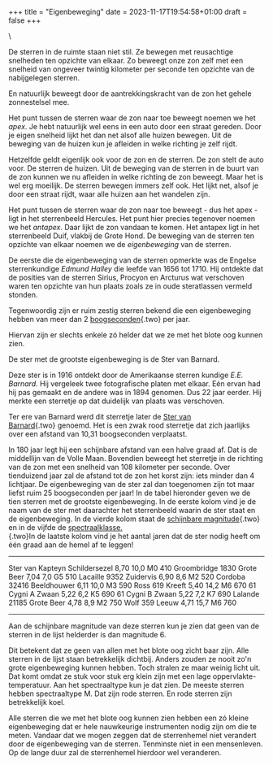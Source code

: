 +++
title = "Eigenbeweging"
date = 2023-11-17T19:54:58+01:00
draft = false
+++

\

De sterren in de ruimte staan niet stil. Ze bewegen met reusachtige
snelheden ten opzichte van elkaar. Zo beweegt onze zon zelf met een
snelheid van ongeveer twintig kilometer per seconde ten opzichte van de
nabijgelegen sterren.

En natuurlijk beweegt door de aantrekkingskracht van de zon het gehele
zonnestelsel mee.

Het punt tussen de sterren waar de zon naar toe beweegt noemen we het
*apex*. Je hebt natuurlijk wel eens in een auto door een straat gereden.
Door je eigen snelheid lijkt het dan net alsof alle huizen bewegen. Uit
de beweging van de huizen kun je afleiden in welke richting je zelf
rijdt.

Hetzelfde geldt eigenlijk ook voor de zon en de sterren. De zon stelt de
auto voor. De sterren de huizen. Uit de beweging van de sterren in de
buurt van de zon kunnen we nu afleiden in welke richting de zon beweegt.
Maar het is wel erg moeilijk. De sterren bewegen immers zelf ook. Het
lijkt net, alsof je door een straat rijdt, waar alle huizen aan het
wandelen zijn.

Het punt tussen de sterren waar de zon naar toe beweegt - dus het apex -
ligt in het sterrenbeeld Hercules. Het punt hier precies tegenover
noemen we het *antapex*. Daar lijkt de zon vandaan te komen. Het antapex
ligt in het sterrenbeeld Duif, vlakbij de Grote Hond. De beweging van de
sterren ten opzichte van elkaar noemen we de *eigenbeweging* van de
sterren.

De eerste die de eigenbeweging van de sterren opmerkte was de Engelse
sterrenkundige *Edmund Halley* die leefde van 1656 tot 1710. Hij
ontdekte dat de posities van de sterren Sirius, Procyon en Arcturus wat
verschoven waren ten opzichte van hun plaats zoals ze in oude
steratlassen vermeld stonden.

Tegenwoordig zijn er ruim zestig sterren bekend die een eigenbeweging
hebben van meer dan 2 [boogseconden](hoeken.html){.two} per jaar.

Hiervan zijn er slechts enkele zó helder dat we ze met het blote oog
kunnen zien.

De ster met de grootste eigenbeweging is de Ster van Barnard.

Deze ster is in 1916 ontdekt door de Amerikaanse sterren kundige *E.E.
Barnard*. Hij vergeleek twee fotografische platen met elkaar. Eén ervan
had hij pas gemaakt en de andere was in 1894 genomen. Dus 22 jaar
eerder. Hij merkte een sterretje op dat duidelijk van plaats was
verschoven.

Ter ere van Barnard werd dit sterretje later de [Ster van\
Barnard](ster%20van.html){.two} genoemd. Het is een zwak rood sterretje
dat zich jaarlijks over een afstand van 10,31 boogseconden verplaatst.

In 180 jaar legt hij een schijnbare afstand van een halve graad af. Dat
is de middellijn van de Volle Maan. Bovendien beweegt het sterretje in
de richting van de zon met een snelheid van 108 kilometer per seconde.
Over tienduizend jaar zal de afstand tot de zon het korst zijn: iets
minder dan 4 lichtjaar. De eigenbeweging van de ster zal dan toegenomen
zijn tot maar liefst ruim 25 boogseconden per jaar! In de tabel
hieronder geven we de tien sterren met de grootste eigenbeweging. In de
eerste kolom vind je de naam van de ster met daarachter het sterrenbeeld
waarin de ster staat en de eigenbeweging. In de vierde kolom staat de
[schijnbare magnitude](magnitud.html){.two} en in de vijfde de
[spectraalklasse.\
](spectraa.html){.two}In de laatste kolom vind je het aantal jaren dat
de ster nodig heeft om één graad aan de hemel af te leggen!

  ------------------ --------------- ------ ------ ---- -----
  Ster van Kapteyn   Schildersezel   8,70   10,0   M0   410
  Groombridge 1830   Grote Beer      7,04   7,0    G5   510
  Lacaille 9352      Zuidervis       6,90   8,6    M2   520
  Cordoba 32416      Beeldhouwer     6,11   10,0   M3   590
  Ross 619           Kreeft          5,40   14,2   M6   670
  61 Cygni A         Zwaan           5,22   6,2    K5   690
  61 Cygni B         Zwaan           5,22   7,2    K7   690
  Lalande 21185      Grote Beer      4,78   8,9    M2   750
  Wolf 359           Leeuw           4,71   15,7   M6   760
  ------------------ --------------- ------ ------ ---- -----

Aan de schijnbare magnitude van deze sterren kun je zien dat geen van de
sterren in de lijst helderder is dan magnitude 6.

Dit betekent dat ze geen van allen met het blote oog zicht baar zijn.
Alle sterren in de lijst staan betrekkelijk dichtbij. Anders zouden ze
nooit zo\'n grote eigenbeweging kunnen hebben. Toch stralen ze maar
weinig licht uit. Dat komt omdat ze stuk voor stuk erg klein zijn met
een lage oppervlakte-temperatuur. Aan het spectraaltype kun je dat zien.
De meeste sterren hebben spectraaltype M. Dat zijn rode sterren. En rode
sterren zijn betrekkelijk koel.

Alle sterren die we met het blote oog kunnen zien hebben een zó kleine
eigenbeweging dat er hele nauwkeurige instrumenten nodig zijn om die te
meten. Vandaar dat we mogen zeggen dat de sterrenhemel niet verandert
door de eigenbeweging van de sterren. Tenminste niet in een mensenleven.
Op de lange duur zal de sterrenhemel hierdoor wel veranderen.
